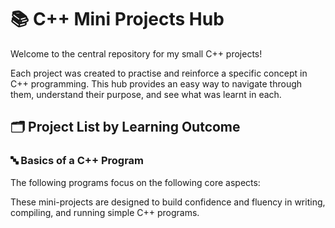 # 📚 C++ Mini Projects Hub
Welcome to the central repository for my small C++ projects!

Each project was created to practise and reinforce a specific concept in C++ programming. This hub provides an easy way to navigate through them, understand their purpose, and see what was learnt in each.
## 🗂️ Project List by Learning Outcome
### 🔤 Basics of a C++ Program 
The following programs focus on the following core aspects:


These mini-projects are designed to build confidence and fluency in writing, compiling, and running simple C++ programs.
